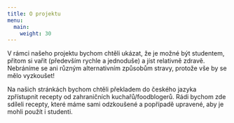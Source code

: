 ```yaml
---
title: O projektu
menu:
  main:
    weight: 30
---
```


V rámci našeho projektu bychom chtěli ukázat, že je možné být studentem, přitom si vařit (především rychle a jednoduše) a jíst relativně zdravě. Nebráníme se ani různým alternativním způsobům stravy, protože vše by se mělo vyzkoušet!

Na našich stránkách bychom chtěli překladem do českého jazyka zpřístupnit recepty od zahraničních kuchařů/foodblogerů. Rádi bychom zde sdíleli recepty, které máme sami odzkoušené a popřípadě upravené, aby je mohli použít i studenti. 

[Hugo]: https://gohugo.io
[VIKBA07]: https://is.muni.cz/predmet/phil/VIKBA07
[hugoDocs]: https://gohugo.io/documentation/
[qs]: https://gohugo.io/getting-started/quick-start/
